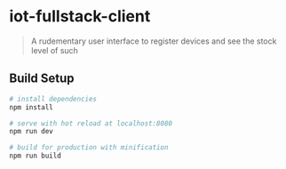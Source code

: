 # iot-fullstack-client

> A rudementary user interface to register devices and see the stock level of such

## Build Setup

``` bash
# install dependencies
npm install

# serve with hot reload at localhost:8080
npm run dev

# build for production with minification
npm run build
```
